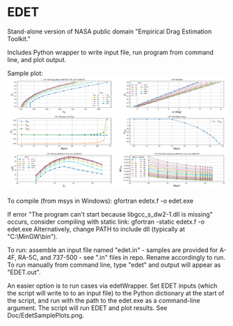 # EDET

Stand-alone version of NASA public domain "Empirical Drag Estimation Toolkit."

Includes Python wrapper to write input file, run program from command line, and plot output.

Sample plot:    
![Sample plot created by Python wrapper](/Doc/EdetSamplePlots.PNG)

To compile (from msys in Windows): 
gfortran edetx.f -o edet.exe

If error "The program can't start because libgcc_s_dw2-1.dll is missing" occurs, consider compiling with static link:
gfortran -static edetx.f -o edet.exe
Alternatively, change PATH to include dll (typically at "C:\MinGW\bin").

To run: assemble an input file named "edet.in" - samples are provided for A-4F, RA-5C, and 737-500 - see ".in" files in repo. Rename accordingly to run. To run manually from command line, type "edet" and output will appear as "EDET.out". 

An easier option is to run cases via edetWrapper. Set EDET inputs (which the script will write to to an input file) to the Python dictionary at the start of the script, and run with the path to the edet.exe as a command-line argument. The script will run EDET and plot results. See Doc/EdetSamplePlots.png.